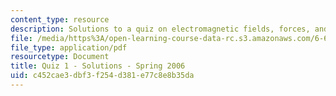 ```yaml
---
content_type: resource
description: Solutions to a quiz on electromagnetic fields, forces, and motion.
file: /media/https%3A/open-learning-course-data-rc.s3.amazonaws.com/6-641-electromagnetic-fields-forces-and-motion-spring-2009/c452cae3dbf3f254d381e77c8e8b35da_MIT6_641s09_sol_quiz2006_1.pdf
file_type: application/pdf
resourcetype: Document
title: Quiz 1 - Solutions - Spring 2006
uid: c452cae3-dbf3-f254-d381-e77c8e8b35da
---
```

